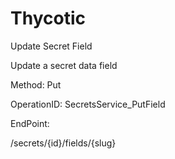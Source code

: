 #     Thycotic


Update Secret Field

Update a secret data field

Method: Put

OperationID: SecretsService_PutField

EndPoint:

/secrets/{id}/fields/{slug}
